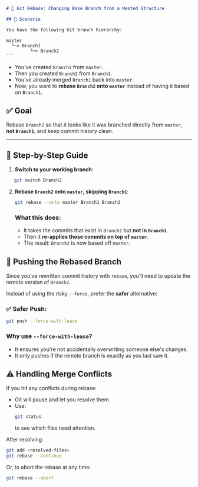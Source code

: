 ```markdown
# 📘 Git Rebase: Changing Base Branch from a Nested Structure

## 🧩 Scenario

You have the following Git branch hierarchy:

   ```
    master
      └─> Branch1
             └─> Branch2
    ```

- You've created `Branch1` from `master`.
- Then you created `Branch2` from `Branch1`.
- You’ve already merged `Branch1` back into `master`.
- Now, you want to **rebase `Branch2` onto `master`** instead of having it based on `Branch1`.


## ✅ Goal

Rebase `Branch2` so that it looks like it was branched directly from `master`, **not `Branch1`**, and keep commit history clean.

---

## 🔧 Step-by-Step Guide

1. **Switch to your working branch**:
```bash
   git switch Branch2
```

2. **Rebase `Branch2` onto `master`, skipping `Branch1`**:
   ```bash
   git rebase --onto master Branch1 Branch2
   ```

   ### What this does:
   - It takes the commits that exist in `Branch2` but **not in `Branch1`**.
   - Then it **re-applies those commits on top of `master`**.
   - The result: `Branch2` is now based off `master`.

## 🔐 Pushing the Rebased Branch

Since you've rewritten commit history with `rebase`, you'll need to update the remote version of `Branch2`.

Instead of using the risky `--force`, prefer the **safer** alternative:

### ✅ Safer Push:
```bash
git push --force-with-lease
```

### Why use `--force-with-lease`?
- It ensures you're not accidentally overwriting someone else's changes.
- It only pushes if the remote branch is exactly as you last saw it.

## ⚠️ Handling Merge Conflicts

If you hit any conflicts during rebase:
- Git will pause and let you resolve them.
- Use:
  ```bash
  git status
  ```
  to see which files need attention.

After resolving:
```bash
git add <resolved-files>
git rebase --continue
```

Or, to abort the rebase at any time:
```bash
git rebase --abort
```

